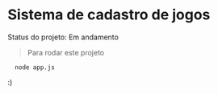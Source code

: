 # Sistema de cadastro de jogos
Status do projeto: Em andamento

>Para rodar este projeto

```
  node app.js
```
:)
